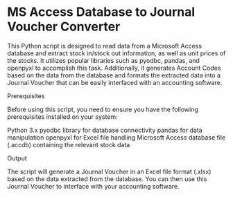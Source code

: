 # MS Access Database to Journal Voucher Converter
This Python script is designed to read data from a Microsoft Access database and extract stock in/stock out information, as well as unit prices of the stocks. It utilizes popular libraries such as pyodbc, pandas, and openpyxl to accomplish this task. Additionally, it generates Account Codes based on the data from the database and formats the extracted data into a Journal Voucher that can be easily interfaced with an accounting software.

Prerequisites

Before using this script, you need to ensure you have the following prerequisites installed on your system:

Python 3.x
pyodbc library for database connectivity
pandas for data manipulation
openpyxl for Excel file handling
Microsoft Access database file (.accdb) containing the relevant stock data


Output

The script will generate a Journal Voucher in an Excel file format (.xlsx) based on the data extracted from the database. You can then use this Journal Voucher to interface with your accounting software.
